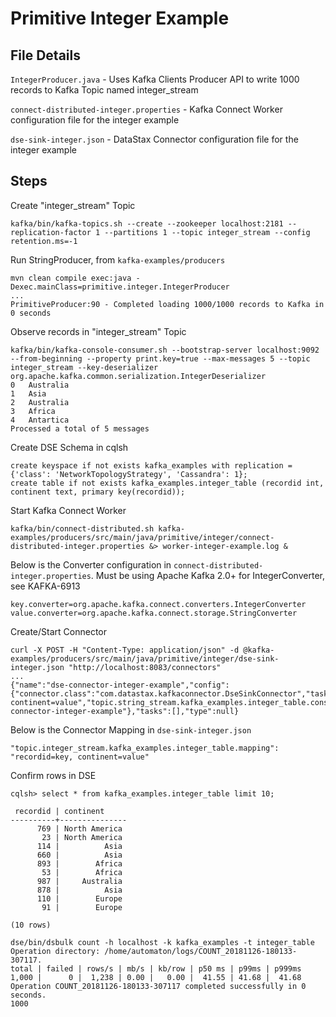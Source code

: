 # Primitive Integer Example

## File Details
`IntegerProducer.java` - Uses Kafka Clients Producer API to write 1000 records to Kafka Topic named integer_stream

`connect-distributed-integer.properties` - Kafka Connect Worker configuration file for the integer example

`dse-sink-integer.json` - DataStax Connector configuration file for the integer example

## Steps
Create "integer_stream" Topic
```
kafka/bin/kafka-topics.sh --create --zookeeper localhost:2181 --replication-factor 1 --partitions 1 --topic integer_stream --config retention.ms=-1
```

Run StringProducer, from `kafka-examples/producers`
```
mvn clean compile exec:java -Dexec.mainClass=primitive.integer.IntegerProducer
...
PrimitiveProducer:90 - Completed loading 1000/1000 records to Kafka in 0 seconds
```

Observe records in "integer_stream" Topic
```
kafka/bin/kafka-console-consumer.sh --bootstrap-server localhost:9092 --from-beginning --property print.key=true --max-messages 5 --topic integer_stream --key-deserializer org.apache.kafka.common.serialization.IntegerDeserializer
0	Australia
1	Asia
2	Australia
3	Africa
4	Antartica
Processed a total of 5 messages
```

Create DSE Schema in cqlsh
```
create keyspace if not exists kafka_examples with replication = {'class': 'NetworkTopologyStrategy', 'Cassandra': 1};
create table if not exists kafka_examples.integer_table (recordid int, continent text, primary key(recordid));
```

Start Kafka Connect Worker
```
kafka/bin/connect-distributed.sh kafka-examples/producers/src/main/java/primitive/integer/connect-distributed-integer.properties &> worker-integer-example.log &
```

Below is the Converter configuration in `connect-distributed-integer.properties`. Must be using Apache Kafka 2.0+ for IntegerConverter, see KAFKA-6913
```
key.converter=org.apache.kafka.connect.converters.IntegerConverter
value.converter=org.apache.kafka.connect.storage.StringConverter
```

Create/Start Connector
```
curl -X POST -H "Content-Type: application/json" -d @kafka-examples/producers/src/main/java/primitive/integer/dse-sink-integer.json "http://localhost:8083/connectors"
...
{"name":"dse-connector-integer-example","config":{"connector.class":"com.datastax.kafkaconnector.DseSinkConnector","tasks.max":"1","topics":"string_stream","contactPoints":"127.0.0.1","loadBalancing.localDc":"Cassandra","topic.integer_stream.kafka_examples.integer_table.mapping":"recordid=key, continent=value","topic.string_stream.kafka_examples.integer_table.consistencyLevel":"LOCAL_QUORUM","name":"dse-connector-integer-example"},"tasks":[],"type":null}
```

Below is the Connector Mapping in `dse-sink-integer.json`
```
"topic.integer_stream.kafka_examples.integer_table.mapping": "recordid=key, continent=value"
```

Confirm rows in DSE
```
cqlsh> select * from kafka_examples.integer_table limit 10;

 recordid | continent
----------+---------------
      769 | North America
       23 | North America
      114 |          Asia
      660 |          Asia
      893 |        Africa
       53 |        Africa
      987 |     Australia
      878 |          Asia
      110 |        Europe
       91 |        Europe

(10 rows)

```
```
dse/bin/dsbulk count -h localhost -k kafka_examples -t integer_table
Operation directory: /home/automaton/logs/COUNT_20181126-180133-307117.
total | failed | rows/s | mb/s | kb/row | p50 ms | p99ms | p999ms
1,000 |      0 |  1,238 | 0.00 |   0.00 |  41.55 | 41.68 |  41.68
Operation COUNT_20181126-180133-307117 completed successfully in 0 seconds.
1000
```
